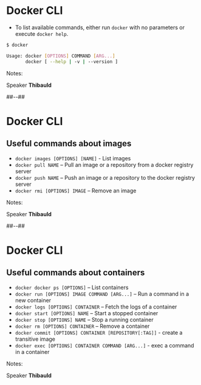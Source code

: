 <!-- .slide: -->

# Docker CLI

* To list available commands, either run `docker` with no parameters or execute `docker help`.

```sh
$ docker

Usage: docker [OPTIONS] COMMAND [ARG...]
       docker [ --help | -v | --version ]
```

Notes: 

Speaker **Thibauld**

##--##

<!-- .slide: -->

# Docker CLI

## Useful commands about images

* `docker images [OPTIONS] [NAME]` - List images
* `docker pull NAME` – Pull an image or a repository from a docker registry server
* `docker push NAME` – Push an image or a repository to the docker registry server
* `docker rmi [OPTIONS] IMAGE` – Remove an image
<!-- .element: class="list-fragment" -->

Notes: 

Speaker **Thibauld**

##--##

<!-- .slide: -->

# Docker CLI

## Useful commands about containers

* `docker docker ps [OPTIONS]` – List containers
* `docker run [OPTIONS] IMAGE COMMAND [ARG...]` – Run a command in a new container
* `docker logs [OPTIONS] CONTAINER` – Fetch the logs of a container
* `docker start [OPTIONS] NAME` – Start a stopped container
* `docker stop [OPTIONS] NAME` – Stop a running container
* `docker rm [OPTIONS] CONTAINER` – Remove a container
* `docker commit [OPTIONS] CONTAINER [REPOSITORY[:TAG]]` - create a transitive image
* `docker exec [OPTIONS] CONTAINER COMMAND [ARG...]` - exec a command in a container
<!-- .element: class="list-fragment" -->

Notes: 

Speaker **Thibauld**
